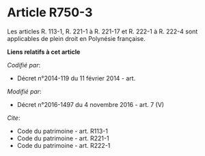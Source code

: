 # Article R750-3

Les articles R. 113-1, R. 221-1 à R. 221-17 et R. 222-1 à R. 222-4 sont applicables de plein droit en Polynésie française.

**Liens relatifs à cet article**

_Codifié par_:

  - Décret n°2014-119 du 11 février 2014 - art.

_Modifié par_:

  - Décret n°2016-1497 du 4 novembre 2016 - art. 7 (V)

_Cite_:

  - Code du patrimoine - art. R113-1
  - Code du patrimoine - art. R221-1
  - Code du patrimoine - art. R222-1
